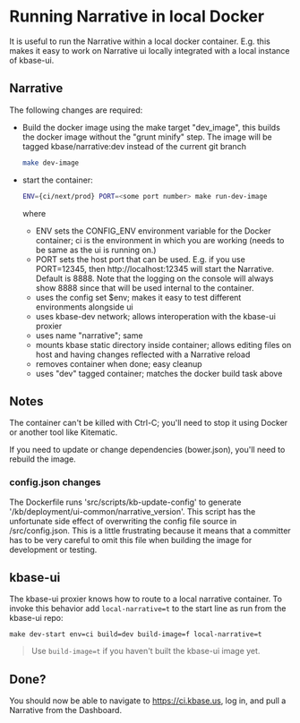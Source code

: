 # Running Narrative in local Docker

It is useful to run the Narrative within a local docker container. E.g. this makes it easy to work on Narrative ui locally integrated with a local instance of kbase-ui.

## Narrative

The following changes are required:

- Build the docker image using the make target "dev_image", this builds the docker image without the "grunt minify" step.
  The image will be tagged kbase/narrative:dev instead of the current git branch

  ```bash
  make dev-image
  ```

- start the container:

    ```bash
    ENV={ci/next/prod} PORT=<some port number> make run-dev-image
    ```

    where 
    * ENV sets the CONFIG_ENV environment variable for the Docker container; ci is the environment in which you are working (needs to be same as the ui is running on.)
    * PORT sets the host port that can be used. E.g. if you use PORT=12345, then http://localhost:12345 will start the Narrative. Default is 8888. Note that the logging on the console will always show 8888 since that will be used internal to the container.

    - uses the config set $env; makes it easy to test different environments alongside ui
    - uses kbase-dev network; allows interoperation with the kbase-ui proxier 
    - uses name "narrative"; same
    - mounts kbase static directory inside container; allows editing files on host and having changes reflected with a Narrative reload
    - removes container when done; easy cleanup
    - uses "dev" tagged container; matches the docker build task above

## Notes

The container can't be killed with Ctrl-C; you'll need to stop it using Docker or another tool like Kitematic.

If you need to update or change dependencies (bower.json), you'll need to rebuild the image.

### config.json changes

The Dockerfile runs 'src/scripts/kb-update-config' to generate '/kb/deployment/ui-common/narrative_version'. This script has the unfortunate side effect of overwriting the config file source in /src/config.json.
This is a little frustrating because it means that a committer has to be very careful to omit this file when building the image for development or testing.

## kbase-ui

The kbase-ui proxier knows how to route to a local narrative container. To invoke this behavior add `local-narrative=t` to the start line as run from the kbase-ui repo:

```
make dev-start env=ci build=dev build-image=f local-narrative=t
```

> Use `build-image=t` if you haven't built the kbase-ui image yet.

## Done?

You should now be able to navigate to https://ci.kbase.us, log in, and pull a Narrative from the Dashboard.
